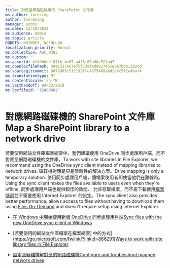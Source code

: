 ```yaml
---
title: 對應至網路磁碟機的 SharePoint 文件庫
ms.author: toresing
author: tomresing
manager: scotv
ms.date: 12/10/2018
ms.audience: Admin
ms.topic: article
ROBOTS: NOINDEX, NOFOLLOW
localization_priority: Normal
ms.collection: Adm_O365
ms.custom: ''
ms.assetid: b249dddd-87fb-4e07-a4f8-05a0dc521a47
ms.openlocfilehash: 39a1317e67ef5f73afad902745ce3a7bbb1382cd
ms.sourcegitcommit: 9d78905c512192ffc4675468abd2efc5f2e4baf4
ms.translationtype: MT
ms.contentlocale: zh-TW
ms.lasthandoff: 04/23/2019
ms.locfileid: "32408602"
---
```

# <a name="map-a-sharepoint-library-to-a-network-drive"></a><span data-ttu-id="3d8b6-102">對應網路磁碟機的 SharePoint 文件庫</span><span class="sxs-lookup"><span data-stu-id="3d8b6-102">Map a SharePoint library to a network drive</span></span>

<span data-ttu-id="3d8b6-103">若要使用網站文件庫檔案總管中，我們建議使用 OneDrive 同步處理用戶端，而不對應至網路磁碟機的文件庫。</span><span class="sxs-lookup"><span data-stu-id="3d8b6-103">To work with site libraries in File Explorer, we recommend using the OneDrive sync client instead of mapping libraries to network drives.</span></span> <span data-ttu-id="3d8b6-104">磁碟機對應是只是暫時性的解決方案。</span><span class="sxs-lookup"><span data-stu-id="3d8b6-104">Drive mapping is only a temporary solution.</span></span> <span data-ttu-id="3d8b6-105">使用同步處理用戶端，讓檔案使用者即使當他們在離線時。</span><span class="sxs-lookup"><span data-stu-id="3d8b6-105">Using the sync client makes the files available to users even when they're offline.</span></span> <span data-ttu-id="3d8b6-106">同步處理用戶端也提供較佳的效能、 允許存取檔案，而不需下載使用[檔案隨選](https://support.office.com/article/Learn-about-OneDrive-Files-On-Demand-0E6860D3-D9F3-4971-B321-7092438FB38E)並不需要使用 Internet Explorer 的設定。</span><span class="sxs-lookup"><span data-stu-id="3d8b6-106">The sync client also provides better performance, allows access to files without having to download them using [Files On-Demand](https://support.office.com/article/Learn-about-OneDrive-Files-On-Demand-0E6860D3-D9F3-4971-B321-7092438FB38E) and doesn't require setup using Internet Explorer.</span></span> 
  
- [<span data-ttu-id="3d8b6-107">在 Windows 中開始使用新版 OneDrive 同步處理用戶端</span><span class="sxs-lookup"><span data-stu-id="3d8b6-107">Sync files with the new OneDrive sync client in Windows</span></span>](https://go.microsoft.com/fwlink/?linkid=866427)
    
- <span data-ttu-id="3d8b6-108">[若要使用的網站文件庫檔案在檔案總管] 中的方式](https://go.microsoft.com/fwlink/?linkid=866291)</span><span class="sxs-lookup"><span data-stu-id="3d8b6-108">[Ways to work with site library files in File Explorer](https://go.microsoft.com/fwlink/?linkid=866291)</span></span>
    
- [<span data-ttu-id="3d8b6-109">設定及疑難排解對應的網路磁碟機</span><span class="sxs-lookup"><span data-stu-id="3d8b6-109">Configure and troubleshoot mapped network drives</span></span>](https://support.microsoft.com/kb/2616712)
    

